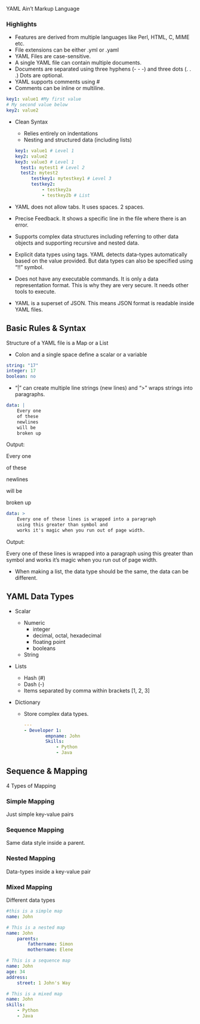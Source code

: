 YAML Ain’t Markup Language

### Highlights

- Features are derived from multiple languages like Perl, HTML, C, MIME etc.
- File extensions can be either .yml or .yaml
- YAML Files are case-sensitive.
- A single YAML file can contain multiple documents.
- Documents are separated using three hyphens (- - -) and three dots (. . .) Dots are optional.
- YAML supports comments using #
- Comments can be inline or multiline.

```yaml
key1: value1 #My first value
# My second value below
key2: value2
```

- Clean Syntax

  - Relies entirely on indentations
  - Nesting and structured data (including lists)

  ```yaml
  key1: value1 # Level 1
  key2: value2
  key3: value3 # Level 1
  	test1: mytest1 # Level 2
  	test2: mytest2
  		testkey1: mytestkey1 # Level 3
  		testkey2:
  			- testkey2a
  			- testkey2b # List
  ```

- YAML does not allow tabs. It uses spaces. 2 spaces.

- Precise Feedback. It shows a specific line in the file where there is an error.

- Supports complex data structures including referring to other data objects and supporting recursive and nested data.

- Explicit data types using tags. YAML detects data-types automatically based on the value provided. But data types can also be specified using “!!” symbol.

- Does not have any executable commands. It is only a data representation format. This is why they are very secure. It needs other tools to execute.

- YAML is a superset of JSON. This means JSON  format is readable inside YAML files.

## Basic Rules & Syntax

Structure of a YAML file is a Map or a List

- Colon and a single space define a scalar or a variable

```yaml
string: "17"
integer: 17
boolean: no
```

- “|” can create multiple line strings (new lines) and “>” wraps strings into paragraphs.

```yaml
data: |
	Every one
	of these
	newlines
	will be
	broken up
```

Output:

Every one

of these

newlines

will be

broken up

```yaml
data: >
	Every one of these lines is wrapped into a paragraph
	using this greater than symbol and 
	works it's magic when you run out of page width.
```

Output:

Every one of these lines is wrapped into a paragraph using this greater than symbol and works it’s magic when you run out of page width.

- When making a list, the data type should be the same, the data can be different.

## YAML Data Types

- Scalar

  - Numeric
    - integer
    - decimal, octal, hexadecimal
    - floating point
    - booleans
  - String

- Lists

  - Hash (#)
  - Dash (-)
  - Items separated by comma within brackets [1, 2, 3]

- Dictionary

  - Store complex data types.

    ```yaml
    ---
    - Developer 1:
    		empname: John
    		Skills:
    			- Python
    			- Java
    ```

## Sequence & Mapping

4 Types of Mapping

### Simple Mapping

Just simple key-value pairs

### Sequence Mapping

Same data style inside a parent.

### Nested Mapping

Data-types inside a key-value pair

### Mixed Mapping

Different data types

```yaml
#this is a simple map
name: John

# This is a nested map
name: John
	parents:
		fathername: Simon
		mothername: Elene

# This is a sequence map
name: John
age: 34
address:
	street: 1 John's Way

# This is a mixed map
name: John
skills:
	- Python
	- Java
```